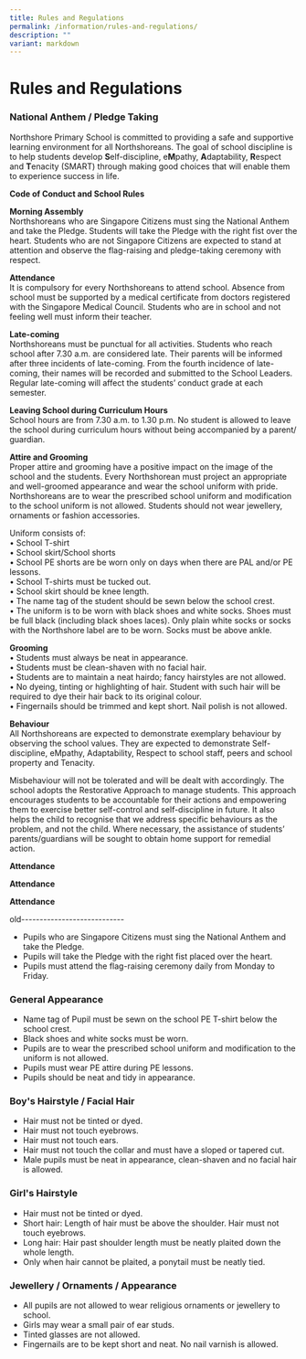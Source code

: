 ```yaml
---
title: Rules and Regulations
permalink: /information/rules-and-regulations/
description: ""
variant: markdown
---
```

# **Rules and Regulations**

### National Anthem / Pledge Taking

Northshore Primary School is committed to providing a safe and supportive learning environment for all Northshoreans.  The goal of school discipline is to help students develop **S**elf-discipline, e**M**pathy, **A**daptability, **R**espect and **T**enacity (SMART) through making good choices that will enable them to experience success in life.  

**Code of Conduct and School Rules**

**Morning Assembly**  
Northshoreans who are Singapore Citizens must sing the National Anthem and take the Pledge. Students will take the Pledge with the right fist over the heart. Students who are not Singapore Citizens are expected to stand at attention and observe the flag-raising and pledge-taking ceremony with respect.

**Attendance**  
It is compulsory for every Northshoreans to attend school. Absence from school must be supported by a medical certificate from doctors registered with the Singapore Medical Council. Students who are in school and not feeling well must inform their teacher.

**Late-coming**  
Northshoreans must be punctual for all activities.  Students who reach school after 7.30 a.m. are considered late.  Their parents will be informed after three incidents of late-coming.  From the fourth incidence of late-coming, their names will be recorded and submitted to the School Leaders.  Regular late-coming will affect the students’ conduct grade at each semester.

**Leaving School during Curriculum Hours**  
School hours are from 7.30 a.m. to 1.30 p.m.  No student is allowed to leave the school during curriculum hours without being accompanied by a parent/ guardian.

**Attire and Grooming**  
Proper attire and grooming have a positive impact on the image of the school and the students.  Every Northshorean must project an appropriate and well-groomed appearance and wear the school uniform with pride.  
Northshoreans are to wear the prescribed school uniform and modification to the school uniform is not allowed. Students should not wear jewellery, ornaments or fashion accessories.

Uniform consists of:  
•	School T-shirt  
•	School skirt/School shorts  
•	School PE shorts are be worn only on days when there are PAL and/or PE lessons.   
•	School T-shirts must be tucked out.    
•	School skirt should be knee length.  
•	The name tag of the student should be sewn below the school crest.  
•	The uniform is to be worn with black shoes and white socks.  Shoes must be full black (including black shoes laces).  Only plain white socks or socks with the Northshore label are to be worn. Socks must be above ankle.  

**Grooming**  
•	Students must always be neat in appearance.  
•	Students must be clean-shaven with no facial hair.    
•	Students are to maintain a neat hairdo; fancy hairstyles are not allowed.  
•	No dyeing, tinting or highlighting of hair.  Student with such hair will be required to dye their hair back to its original colour.  
•	Fingernails should be trimmed and kept short.  Nail polish is not allowed.

**Behaviour**  
All Northshoreans are expected to demonstrate exemplary behaviour by observing the school values.  They are expected to demonstrate Self-discipline, eMpathy, Adaptability, Respect to school staff, peers and school property and Tenacity. 

Misbehaviour will not be tolerated and will be dealt with accordingly.  The school adopts the Restorative Approach to manage students. This approach encourages students to be accountable for their actions and empowering them to exercise better self-control and self-discipline in future. It also helps the child to recognise that we address specific behaviours as the problem, and not the child.  Where necessary, the assistance of students’ parents/guardians will be sought to obtain home support for remedial action.

**Attendance**  

**Attendance**  

**Attendance**  



old----------------------------

*   Pupils who are Singapore Citizens must sing the National Anthem and take the Pledge.
*   Pupils will take the Pledge with the right fist placed over the heart.
*   Pupils must attend the flag-raising ceremony daily from Monday to Friday.

### General Appearance

*   Name tag of Pupil must be sewn on the school PE T-shirt below the school crest.
*   Black shoes and white socks must be worn.
*   Pupils are to wear the prescribed school uniform and modification to the uniform is not allowed.
*   Pupils must wear PE attire during PE lessons.
*   Pupils should be neat and tidy in appearance.

### Boy's Hairstyle / Facial Hair

*   Hair must not be tinted or dyed.
*   Hair must not touch eyebrows.
*   Hair must not touch ears.
*   Hair must not touch the collar and must have a sloped or tapered cut.
*   Male pupils must be neat in appearance, clean-shaven and no facial hair is allowed.

### Girl's Hairstyle

*   Hair must not be tinted or dyed.
*   Short hair: Length of hair must be above the shoulder. Hair must not touch eyebrows.
*   Long hair: Hair past shoulder length must be neatly plaited down the whole length.&nbsp;
*   Only when hair cannot be plaited, a ponytail must be neatly tied.

### Jewellery / Ornaments / Appearance

*   All pupils are not allowed to wear religious ornaments or jewellery to school.
*   Girls may wear a small pair of ear studs.
*   Tinted glasses are not allowed.
*   Fingernails are to be kept short and neat. No nail varnish is allowed.